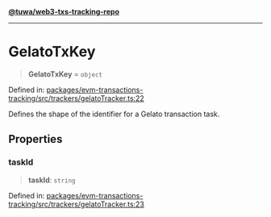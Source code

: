 [**@tuwa/web3-txs-tracking-repo**](../../../README.md)

***

# GelatoTxKey

> **GelatoTxKey** = `object`

Defined in: [packages/evm-transactions-tracking/src/trackers/gelatoTracker.ts:22](https://github.com/TuwaIO/web3-transactions-tracking/blob/a10c83309de467fc9c122360072c3c2a067cd4a4/packages/evm-transactions-tracking/src/trackers/gelatoTracker.ts#L22)

Defines the shape of the identifier for a Gelato transaction task.

## Properties

### taskId

> **taskId**: `string`

Defined in: [packages/evm-transactions-tracking/src/trackers/gelatoTracker.ts:23](https://github.com/TuwaIO/web3-transactions-tracking/blob/a10c83309de467fc9c122360072c3c2a067cd4a4/packages/evm-transactions-tracking/src/trackers/gelatoTracker.ts#L23)
